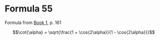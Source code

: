 # Formula 55

Formula from [Book 1](../../Buch1.md), p. 161

```math
\cot{\alpha} = \sqrt{\frac{1 + \cos{2\alpha}}{1 - \cos{2\alpha}}}
```
